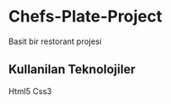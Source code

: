 
<h1> Chefs-Plate-Project</h1>

Basit bir restorant projesi

<h2> Kullanilan Teknolojiler</h2>

Html5 Css3
